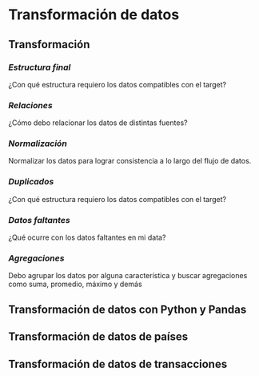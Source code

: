 # Transformación de datos  

## Transformación  

### **_Estructura final_**  

¿Con qué estructura requiero los datos compatibles con el target?  

### **_Relaciones_**  

¿Cómo debo relacionar los datos de distintas fuentes?  

### **_Normalización_**  

Normalizar los datos para lograr consistencia a lo largo del flujo de datos.  

### **_Duplicados_**  

¿Con qué estructura requiero los datos compatibles con el target?  

### **_Datos faltantes_**  

¿Qué ocurre con los datos faltantes en mi data?  

### **_Agregaciones_**  

Debo agrupar los datos por alguna característica y buscar agregaciones como 
suma, promedio, máximo y demás  

## Transformación de datos con Python y Pandas   

## Transformación de datos de países  

## Transformación de datos de transacciones  

